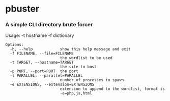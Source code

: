 # pbuster
### A simple CLI directory brute forcer

Usage: -t hostname -f dictionary

```
Options:
  -h, --help            show this help message and exit
  -f FILENAME, --file=FILENAME
                        the wordlist to be used
  -t TARGET, --hostname=TARGET
                        the site to bust
  -p PORT, --port=PORT  the port
  -l PARALLEL, --parallel=PARALLEL
                        number of processes to spawn
  -e EXTENSIONS, --extension=EXTENSIONS
                        extension to append to the wordlist, format is
                        -e=php,js,html
```

